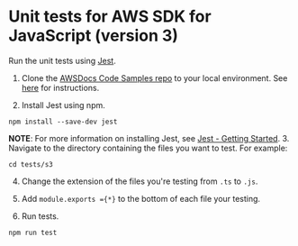 # Unit tests for AWS SDK for JavaScript (version 3)
Run the unit tests using [Jest](https://jestjs.io/).

1. Clone the [AWSDocs Code Samples repo](https://github.com/awsdocs/aws-doc-sdk-examples) to your local environment. 
See [here](https://docs.github.com/en/github/creating-cloning-and-archiving-repositories/cloning-a-repository) for 
instructions.

2. Install Jest using npm.
```
npm install --save-dev jest
```
**NOTE**: For more information on installing Jest, see [Jest - Getting Started](https://jestjs.io/docs/en/getting-started).
3. Navigate to the directory containing the files you want to test. For example:
```
cd tests/s3
```
4. Change the extension of the files you're testing from ```.ts``` to ```.js```.
5. Add ```module.exports ={*}``` to the bottom of each file your testing.

4. Run tests.
```
npm run test
```

